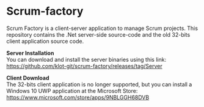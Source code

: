Scrum-factory
=============

Scrum Factory is a client-server application to manage Scrum projects.
This repository contains the .Net server-side source-code and the old 32-bits client application source code.

**Server Installation**<br>
You can download and install the server binaries using this link:<br>
https://github.com/klot-git/scrum-factory/releases/tag/Server

**Client Download**<br>
The 32-bits client application is no longer supported, but you can install a Windows 10 UWP application at the Microsoft Store:<br>
https://www.microsoft.com/store/apps/9NBLGGH68DVB
